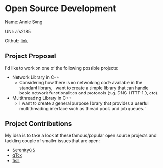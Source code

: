 # Open Source Development

Name: Annie Song

UNI: afs2185

Github: [link](https://github.com/afsong)


## Project Proposal
I'd like to work on one of the following possible projects:
- Network Library in C++
    - Considering how there is no networking code available in the standard library, I want to create a simple library that can handle basic network functionalities and protocols (e.g. DNS, HTTP 1.0, etc).
- Multithreading Library in C++
    - I want to create a general purpose library that provides a userful multithreading interface such as thread pools and job queues.
    `

## Project Contributions
My idea is to take a look at these famous/popular open source projects and tackling couple of smaller issues that are open:
- [SerenityOS](https://github.com/SerenityOS/serenity)
- [qTox](https://github.com/qTox/qTox)
- [fish](https://github.com/fish-shell/fish-shell)
